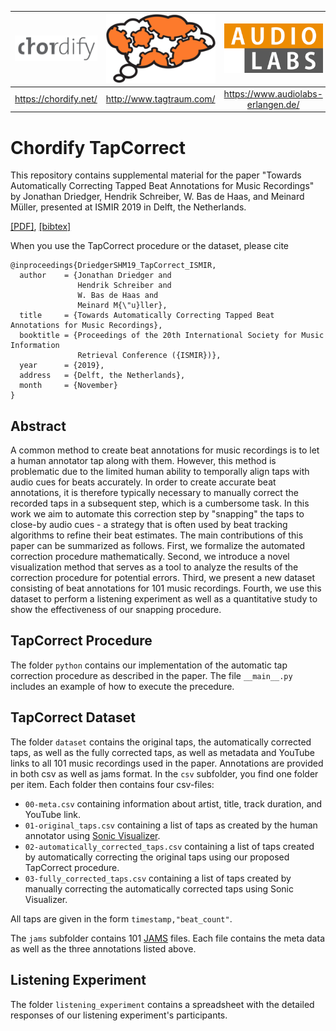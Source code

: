 | ![](resource/Chordify.png) | ![](resource/tagtraum_industries.png) | ![](resource/AudioLabs.png) |
|     :---:      |     :---:      |     :---:      |
|https://chordify.net/|http://www.tagtraum.com/|https://www.audiolabs-erlangen.de/|

# Chordify TapCorrect
This repository contains supplemental material for the paper "Towards Automatically Correcting Tapped Beat Annotations for Music Recordings" by Jonathan Driedger, Hendrik Schreiber, W. Bas de Haas, and Meinard Müller, presented at ISMIR 2019 in Delft, the Netherlands.

[[PDF]](resource/2019_DriedgerSHM_BeatAnnotationCorrection_ISMIR.pdf), [[bibtex]](resource/2019_DriedgerSHM_BeatAnnotationCorrection_ISMIR.bib)

When you use the TapCorrect procedure or the dataset, please cite
```
@inproceedings{DriedgerSHM19_TapCorrect_ISMIR,
  author    = {Jonathan Driedger and 
               Hendrik Schreiber and 
               W. Bas de Haas and 
               Meinard M{\"u}ller},
  title     = {Towards Automatically Correcting Tapped Beat Annotations for Music Recordings},
  booktitle = {Proceedings of the 20th International Society for Music Information
               Retrieval Conference ({ISMIR})},
  year      = {2019},
  address   = {Delft, the Netherlands},
  month     = {November}
}
```

## Abstract
A common method to create beat annotations for music recordings is to let a human annotator tap along with them. However, this method is problematic due to the limited human ability to temporally align taps with audio cues for beats accurately. In order to create accurate beat annotations, it is therefore typically necessary to manually correct the recorded taps in a subsequent step, which is a cumbersome task. In this work we aim to automate this correction step by "snapping" the taps to close-by audio cues - a strategy that is often used by beat tracking algorithms to refine their beat estimates. The main contributions of this paper can be summarized as follows. First, we formalize the automated correction procedure mathematically. Second, we introduce a novel visualization method that serves as a tool to analyze the results of the correction procedure for potential errors. Third, we present a new dataset consisting of beat annotations for 101 music recordings. Fourth, we use this dataset to perform a listening experiment as well as a quantitative study to show the effectiveness of our snapping procedure.

## TapCorrect Procedure
The folder `python` contains our implementation of the automatic tap correction procedure as described in the paper. The file `__main__.py` includes an example of how to execute the precedure.

## TapCorrect Dataset
The folder `dataset` contains the original taps, the automatically corrected taps, as well as the fully corrected taps, as well as metadata and YouTube links to all 101 music recordings used in the paper. Annotations are provided in both csv as well as jams format.
In the `csv` subfolder, you find one folder per item. Each folder then contains four csv-files:

* `00-meta.csv` containing information about artist, title, track duration, and YouTube link.
* `01-original_taps.csv` containing a list of taps as created by the human annotator using [Sonic Visualizer](https://www.sonicvisualiser.org/).
* `02-automatically_corrected_taps.csv` containing a list of taps created by automatically correcting the original taps using our proposed TapCorrect procedure.
* `03-fully_corrected_taps.csv` containing a list of taps created by manually correcting the automatically corrected taps using Sonic Visualizer.

All taps are given in the form `timestamp,"beat_count"`.

The `jams` subfolder contains 101 [JAMS](https://github.com/marl/jams) files. Each file contains the meta data as well as the three annotations listed above.

## Listening Experiment
The folder `listening_experiment` contains a spreadsheet with the detailed responses of our listening experiment's participants.
